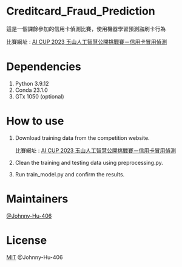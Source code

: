 # Creditcard_Fraud_Prediction
這是一個課餘參加的信用卡偵測比賽，使用機器學習預測盜刷卡行為

比賽網址 : [AI CUP 2023 玉山人工智慧公開挑戰賽－信用卡冒用偵測](https://tbrain.nchc.org.tw/Competitions/Details/31)

# Dependencies
1. Python 3.9.12
2. Conda 23.1.0
3. GTx 1050 (optional)

# How to use
1. Download training data from the competition website.

    比賽網址 : [AI CUP 2023 玉山人工智慧公開挑戰賽－信用卡冒用偵測](https://tbrain.nchc.org.tw/Competitions/Details/31)

2. Clean the training and testing data using preprocessing.py.
3. Run train_model.py and confirm the results.

# Maintainers
[@Johnny-Hu-406](https://github.com/Johnny-Hu-406)

# License
[MIT](LICENSE) @Johnny-Hu-406

